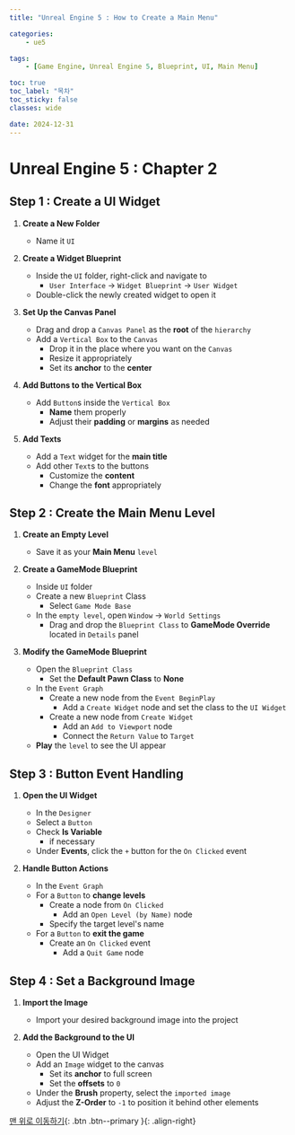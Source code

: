 ```yaml
---
title: "Unreal Engine 5 : How to Create a Main Menu"

categories:
    - ue5

tags:
    - [Game Engine, Unreal Engine 5, Blueprint, UI, Main Menu]

toc: true
toc_label: "목차"
toc_sticky: false
classes: wide

date: 2024-12-31
---
```


# Unreal Engine 5 : Chapter 2

## Step 1 : Create a UI Widget
1. **Create a New Folder**
   - Name it `UI`

2. **Create a Widget Blueprint**
   - Inside the `UI` folder, right-click and navigate to  
        * `User Interface` -> `Widget Blueprint` -> `User Widget`  
   - Double-click the newly created widget to open it

3. **Set Up the Canvas Panel**  
   - Drag and drop a `Canvas Panel` as the **root** of the `hierarchy`  
   - Add a `Vertical Box` to the `Canvas`  
        * Drop it in the place where you want on the `Canvas`
        * Resize it appropriately
        * Set its **anchor** to the **center**

4. **Add Buttons to the Vertical Box**  
   - Add `Button`s inside the `Vertical Box`  
        * **Name** them properly  
        * Adjust their **padding** or **margins** as needed  

5. **Add Texts**  
   - Add a `Text` widget for the **main title**  
   - Add other `Text`s to the buttons  
        * Customize the **content**  
        * Change the **font** appropriately  


## Step 2 : Create the Main Menu Level
1. **Create an Empty Level**  
   - Save it as your **Main Menu** `level`

2. **Create a GameMode Blueprint**
   - Inside `UI` folder
   - Create a new `Blueprint` Class  
        * Select `Game Mode Base`  
   - In the `empty level`, open `Window` -> `World Settings`  
        * Drag and drop the `Blueprint Class` to **GameMode Override** located in `Details` panel

3. **Modify the GameMode Blueprint**  
   - Open the `Blueprint Class`  
        * Set the **Default Pawn Class** to **None**  
   - In the `Event Graph`  
        * Create a new node from the `Event BeginPlay`  
            + Add a `Create Widget` node and set the class to the `UI Widget`  
        * Create a new node from `Create Widget`
            + Add an `Add to Viewport` node  
            + Connect the `Return Value` to `Target` 
   - **Play** the `level` to see the UI appear


## Step 3 : Button Event Handling
1. **Open the UI Widget**  
   - In the `Designer`
   - Select a `Button`  
   - Check **Is Variable**
        * if necessary  
   - Under **Events**, click the `+` button for the `On Clicked` event

2. **Handle Button Actions**  
   - In the `Event Graph`  
   - For a `Button` to **change levels**  
        * Create a node from `On Clicked`  
            + Add an `Open Level (by Name)` node  
        * Specify the target level's name  
   - For a `Button` to **exit the game**  
        * Create an `On Clicked` event  
            + Add a `Quit Game` node


## Step 4 : Set a Background Image
1. **Import the Image**  
   - Import your desired background image into the project

2. **Add the Background to the UI**  
   - Open the UI Widget  
   - Add an `Image` widget to the canvas  
        * Set its **anchor** to full screen  
        * Set the **offsets** to `0`  
   - Under the **Brush** property, select the `imported image`  
   - Adjust the **Z-Order** to `-1` to position it behind other elements



[맨 위로 이동하기](#){: .btn .btn--primary }{: .align-right}